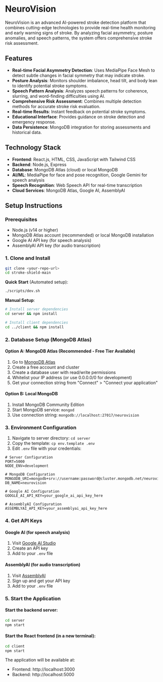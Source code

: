 # NeuroVision

NeuroVision is an advanced AI-powered stroke detection platform that combines cutting-edge technologies to provide real-time health monitoring and early warning signs of stroke. By analyzing facial asymmetry, posture anomalies, and speech patterns, the system offers comprehensive stroke risk assessment.

## Features

- **Real-time Facial Asymmetry Detection**: Uses MediaPipe Face Mesh to detect subtle changes in facial symmetry that may indicate stroke.
- **Posture Analysis**: Monitors shoulder imbalance, head tilt, and body lean to identify potential stroke symptoms.
- **Speech Pattern Analysis**: Analyzes speech patterns for coherence, slurring, and word-finding difficulties using AI.
- **Comprehensive Risk Assessment**: Combines multiple detection methods for accurate stroke risk evaluation.
- **Real-time Results**: Instant feedback on potential stroke symptoms.
- **Educational Interface**: Provides guidance on stroke detection and emergency response.
- **Data Persistence**: MongoDB integration for storing assessments and historical data.

## Technology Stack

- **Frontend**: React.js, HTML, CSS, JavaScript with Tailwind CSS
- **Backend**: Node.js, Express
- **Database**: MongoDB Atlas (cloud) or local MongoDB
- **AI/ML**: MediaPipe for face and pose recognition, Google Gemini for speech analysis
- **Speech Recognition**: Web Speech API for real-time transcription
- **Cloud Services**: MongoDB Atlas, Google AI, AssemblyAI

## Setup Instructions

### Prerequisites
- Node.js (v14 or higher)
- MongoDB Atlas account (recommended) or local MongoDB installation
- Google AI API key (for speech analysis)
- AssemblyAI API key (for audio transcription)

### 1. Clone and Install
```bash
git clone <your-repo-url>
cd stroke-shield-main
```

**Quick Start** (Automated setup):
```bash
./scripts/dev.sh
```

**Manual Setup**:
```bash
# Install server dependencies
cd server && npm install

# Install client dependencies  
cd ../client && npm install
```

### 2. Database Setup (MongoDB Atlas)

#### Option A: MongoDB Atlas (Recommended - Free Tier Available)
1. Go to [MongoDB Atlas](https://cloud.mongodb.com)
2. Create a free account and cluster
3. Create a database user with read/write permissions
4. Whitelist your IP address (or use 0.0.0.0/0 for development)
5. Get your connection string from "Connect" > "Connect your application"

#### Option B: Local MongoDB
1. Install MongoDB Community Edition
2. Start MongoDB service: `mongod`
3. Use connection string: `mongodb://localhost:27017/neurovision`

### 3. Environment Configuration
1. Navigate to server directory: `cd server`
2. Copy the template: `cp env.template .env`
3. Edit `.env` file with your credentials:

```env
# Server Configuration
PORT=5000
NODE_ENV=development

# MongoDB Configuration
MONGODB_URI=mongodb+srv://username:password@cluster.mongodb.net/neurovision
DB_NAME=neurovision

# Google AI Configuration
GOOGLE_AI_API_KEY=your_google_ai_api_key_here

# AssemblyAI Configuration
ASSEMBLYAI_API_KEY=your_assemblyai_api_key_here
```

### 4. Get API Keys

#### Google AI (for speech analysis)
1. Visit [Google AI Studio](https://makersuite.google.com/app/apikey)
2. Create an API key
3. Add to your `.env` file

#### AssemblyAI (for audio transcription)
1. Visit [AssemblyAI](https://www.assemblyai.com/app/account)
2. Sign up and get your API key
3. Add to your `.env` file

### 5. Start the Application

#### Start the backend server:
```bash
cd server
npm start
```

#### Start the React frontend (in a new terminal):
```bash
cd client
npm start
```

The application will be available at:
- Frontend: http://localhost:3000
- Backend: http://localhost:5000
